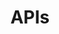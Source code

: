 ---
title: "APIs"
draft: false
weight: 5
type: docs
icon: mdi-api
StartPage : '?'
## search related keywords
keywords: ["API", "APIs", "REST", "jsapi", "javascript"]
---